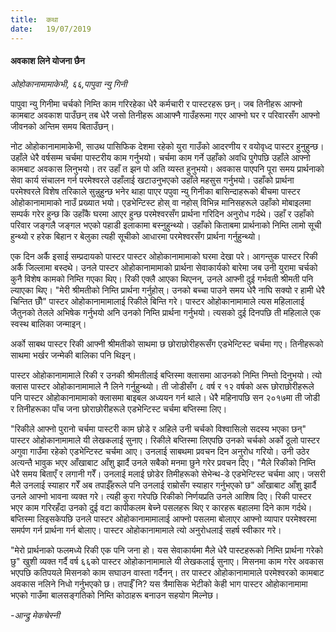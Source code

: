 ```yaml
---
title:  कथा
date:   19/07/2019
---
```


#### अवकाश लिने योजना छैन

_ओहोकानामामाकेभी, ६६,पापुवा न्यु गिनी_

पापुवा न्यु गिनीमा चर्चको निम्ति काम गरिरहेका धेरै कर्मचारी र पास्टरहरू छन्। जब तिनीहरू आफ्नो कामबाट अवकाश पाउँछन् तब धेरै जसो तिनीहरू आआफ्नै गाउँहरूमा गएर आफ्नो घर र परिवारसँग आफ्नो जीवनको अन्तिम समय बिताउँछन्।

नोट ओहोकानामामाकेभी, साउथ पासिफिक देशमा रहेको युरा गाउँको आदरणीय र वयोवृध्द पास्टर हुनुहुन्छ। उहाँले धेरै वर्षसम्म चर्चमा पास्टरीय काम गर्नुभयो। चर्चमा काम गर्ने उहाँको अवधि पुगेपछि उहाँले आफ्नो कामबाट अवकास लिनुभयो। तर उहाँ त झन पो अति व्यस्त हुनुभयो। अवकास पाएपनि पूरा समय प्रार्थनाको सेवा कार्य संचालन गर्न परमेश्वरले उहाँलाई खटाउनुभएको उहाँले महसुस गर्नुभयो। उहाँको प्रार्थना परमेश्वरले विशेष तरिकाले सुन्नुहुन्छ भनेर थाहा पाएर पपुवा न्यु गिनीका बासिन्दाहरूको बीचमा पास्टर ओहोकानामामाको नाउँ प्रख्यात भयो। एडभेन्टिस्ट होस् वा नहोस् विभिन्न मानिसहरूले उहाँको मोबाइलमा सम्पर्क गरेर हुन्छ कि उहाँकै घरमा आएर हुन्छ परमेश्वरसँग प्रार्थना गरिदिन अनुरोध गर्दथे। उहाँ र उहाँको परिवार जङ्गलै जङ्गल भएको पहाडी इलाकामा बस्नुहुन्थ्यो। उहाँको किताबमा प्रार्थनाको निम्ति लामो सूची हुन्थ्यो र हरेक बिहान र बेलुका त्यही सूचीको आधारमा परमेश्वरसँग प्रार्थना गर्नुहुन्थ्यो।

एक दिन अर्कै इसाई सम्प्रदायको पास्टर पास्टर ओहोकानामामाको घरमा देखा परे। आगन्तुक पास्टर रिकी अर्कै जिल्लामा बस्दथे। उनले पास्टर ओहोकानामामाको प्रार्थना सेवाकार्यको बारेमा जब उनी युरामा चर्चको कुनै विशेष कामको निम्ति गएका थिए। रिकी एक्लै आएका थिएनन्, उनले आफ्नी दुई गर्भवती श्रीमती पनि ल्याएका थिए। "मेरी श्रीमतीको निम्ति प्रार्थना गर्नुहोस्। उनको बच्चा पाउने समय धेरै नाघि सक्यो र हामी धेरै चिन्तित छौँ" पास्टर ओहोकानामामालाई रिकीले बिन्ति गरे। पास्टर ओहोकानामामाले त्यस महिलालाई जैतुनको तेलले अभिषेक गर्नुभयो अनि उनको निम्ति प्रार्थना गर्नुभयो। त्यसको दुई दिनपछि ती महिलाले एक स्वस्थ बालिका जन्माइन्।

अर्को साबथ पास्टर रिकी आफ्नी श्रीमतीको साथमा  छ  छोराछोरीहरूसँग एडभेन्टिस्ट चर्चमा गए। तिनीहरूको साथमा भर्खर जन्मेकी बालिका पनि थिइन्।

पास्टर ओहोकानामामाले रिकी र उनकी श्रीमतीलाई बप्तिस्मा क्लासमा आउनको निम्ति निम्तो दिनुभयो। त्यो क्लास पास्टर ओहोकानामामाले नै लिने गर्नुहुन्थ्यो। ती जोडीसँग ८ वर्ष र १२ वर्षको अरू छोराछोरीहरूले पनि पास्टर ओहोकानामामाको क्लासमा बाइबल अध्ययन गर्न थाले। धेरै महिनापछि सन २०१७मा ती जोडी र तिनीहरूका पाँच जना छोराछोरीहरूले एडभेन्टिस्ट चर्चमा बप्तिस्मा लिए।

"रिकीले आफ्नो पुरानो चर्चमा पास्टरी काम छोडे र अहिले उनी चर्चको विश्वासिलो सदस्य भएका छन्" पास्टर ओहोकानामामाले यी लेखकलाई सुनाए। रिकीले बप्तिस्मा लिएपछि उनको चर्चको अर्को ठूलो पास्टर अगुवा गाउँमा रहेको एडभेन्टिस्ट चर्चमा आए। उनलाई साबथमा प्रवचन दिन अनुरोध गरियो। उनी उठेर अत्यन्तै भावुक भएर आँखाबाट आँशु झार्दै उनले सबैको मनमा छुने गरेर प्रवचन दिए। "मैले रिकीको निम्ति धेरै समय बिताएँ र लगानी गरेँ। उनलाई मलाई छोडेर तिमीहरूको सेभेन्थ-डे एडभेन्टिस्ट चर्चमा आए। जसरी मैले उनलाई स्याहार गरेँ अब तपाईँहरूले पनि उनलाई राम्रोसँग स्याहार गर्नुभएको छ" आँखाबाट आँशु झार्दै उनले आफ्नो भावना व्यक्त गरे। त्यही कुरा गरेपछि रिकीको निर्णयप्रति उनले आशिष दिए। रिकी पास्टर भएर काम गरिरहँदा उनको दुई वटा कापीकलम बेच्ने पसलहरू थिए र कारहरू बहालमा दिने काम गर्दथे। बप्तिस्मा लिइसकेपछि उनले पास्टर ओहोकानामामालाई आफ्नो पसलमा बोलाएर आफ्नो व्यापार परमेश्वरमा समर्पण गर्न प्रार्थना गर्न बोलाए। पास्टर ओहोकानामामाले त्यो अनुरोधलाई सहर्ष स्वीकार गरे।

"मेरो प्रार्थनाको फलमध्ये रिकी एक पनि जना हो। यस सेवाकार्यमा मैले धेरै पास्टहरूको निम्ति प्रार्थना गरेको छु" खुशी व्यक्त गर्दै वर्ष ६६को पास्टर ओहोकानामामाले यी लेखकलाई सुनाए। मिसनमा काम गरेर अवकास भएपछि कतिपयले मिसनको काम सघाउन वास्ता गर्दैनन्। तर पास्टर ओहोकानामामाले परमेश्वरको कामबाट अवकास नलिने निधो गर्नुभएको छ। तपाईँ नि? यस त्रैमासिक भेटीको केही भाग पास्टर ओहोकानामामा भएको गाउँमा बालसङ्गतिको निम्ति कोठाहरू बनाउन सहयोग मिल्नेछ।

_-आन्द्रु मेकचेस्नी_